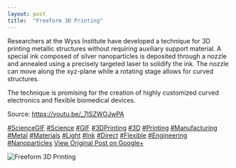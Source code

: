 ```yaml
---
layout: post
title:  "Freeform 3D Printing"
---
```


Researchers at the Wyss Institute have developed a technique for 3D printing metallic structures without requiring auxiliary support material. A special ink composed of silver nanoparticles is deposited through a nozzle and annealed using a precisely targeted laser to solidify the ink. The nozzle can move along the xyz-plane while a rotating stage allows for curved structures.  
  
The technique is promising for the creation of highly customized curved electronics and flexible biomedical devices.   
  
Source: <https://youtu.be/_7lSZWOJwPA>  
  
[#ScienceGIF](https://plus.google.com/s/%23ScienceGIF/posts) [#Science](https://plus.google.com/s/%23Science/posts) [#GIF](https://plus.google.com/s/%23GIF/posts) [#3DPrinting](https://plus.google.com/s/%233DPrinting/posts) [#3D](https://plus.google.com/s/%233D/posts) [#Printing](https://plus.google.com/s/%23Printing/posts) [#Manufacturing](https://plus.google.com/s/%23Manufacturing/posts) [#Metal](https://plus.google.com/s/%23Metal/posts) [#Materials](https://plus.google.com/s/%23Materials/posts) [#Light](https://plus.google.com/s/%23Light/posts) [#Ink](https://plus.google.com/s/%23Ink/posts) [#Direct](https://plus.google.com/s/%23Direct/posts) [#Flexible](https://plus.google.com/s/%23Flexible/posts) [#Engineering](https://plus.google.com/s/%23Engineering/posts) [#Nanoparticles](https://plus.google.com/s/%23Nanoparticles/posts)
[View Original Post on Google+](https://plus.google.com/+ColinSullender/posts/RXPbvJGbyj2)

![Freeform 3D Printing](/assets/img/2016-05-24-Freeform-3D-Printing.gif)
